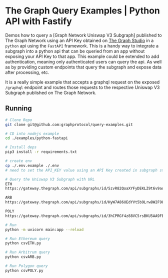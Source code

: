 # The Graph Query Examples | Python API with Fastify

Demos how to query a [Graph Network Uniswap V3 Subgraph] published to The Graph Network using an API Key obtained on [The Graph Studio](https://thegraph.com/studio) in a `python` api using the `FastAPI` framework.
This is a handy way to integrate a subgraph into a python api that can be queried from an app without exposing your API Key to that app.
This example could be extended to add authentication, meaning only authenticated users can query the api. As well as by providing custom endpoints that query the subgraph and expose data after processing, etc.

It is a really simple example that accepts a graphql request on the exposed `/graphql` endpoint and routes those requests to the respective Uniswap V3 Subgraph published on The Graph Network.

## Running

```bash
# Clone Repo
git clone git@github.com:graphprotocol/query-examples.git

# CD into nodejs example
cd ./examples/python-fastapi

# Install deps
pip3 install -r requirements.txt

# create env
cp ./.env.example ./.env
# need to set the API_KEY value using an API Key created in subgraph studio

# Query the Uniswap V3 Subgraph with URL
ETH 
https://gateway.thegraph.com/api/subgraphs/id/5zvR82QoaXYFyDEKLZ9t6v9adgnptxYpKpSbxtgVENFV 

ARB 
https://gateway.thegraph.com/api/subgraphs/id/HyW7A86UEdYVt5b9Lrw8W2F98yKecerHKutZTRbSCX27

POLY 
https://gateway.thegraph.com/api/subgraphs/id/3hCPRGf4z88VC5rsBKU5AA9FBBq5nF3jbKJG7VZCbhjm

# Run
python -m uvicorn main:app --reload

# Run Ethereum query
python csvETH.py

# Run Arbitrum query 
python csvARB.py

# Run Polygon query
python csvPOLY.py

